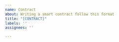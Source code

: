 ```yaml
---
name: Contract
about: Writing a smart contract follow this format
title: "[CONTRACT]"
labels: ''
assignees: ''

---
```



